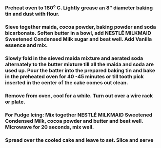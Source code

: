 ### Preheat oven to 180⁰ C.  Lightly grease an 8” diameter baking tin and dust with flour.
 
### Sieve together maida, cocoa powder, baking powder and soda bicarbonate. Soften butter in a bowl, add NESTLÉ MILKMAID Sweetened Condensed Milk sugar and beat well. Add Vanilla essence and mix.
 
### Slowly fold in the sieved maida mixture and aerated soda alternately to the butter mixture till all the maida and soda are used up. Pour the batter into the prepared baking tin and bake in the preheated oven for 40 -45 minutes or till tooth pick inserted in the center of the cake comes out clean.
 
### Remove from oven, cool for a while. Turn out over a wire rack or plate.
 
### For Fudge Icing: Mix together NESTLÉ MILKMAID Sweetened Condensed Milk, cocoa powder and butter and beat well. Microwave for 20 seconds, mix well.
 
### Spread over the cooled cake and leave to set. Slice and serve
